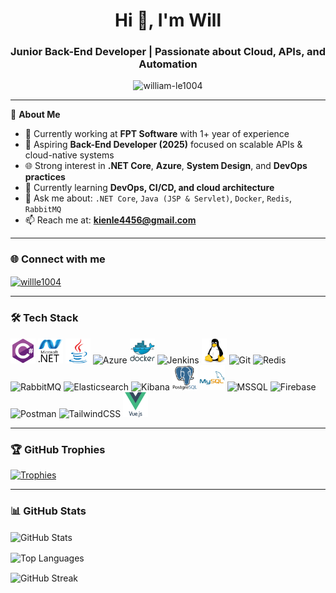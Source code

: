 <h1 align="center">Hi 👋, I'm Will</h1>
<h3 align="center">Junior Back-End Developer | Passionate about Cloud, APIs, and Automation</h3>

<p align="center">
  <img src="https://komarev.com/ghpvc/?username=william-le1004&label=Profile%20views&color=0e75b6&style=flat" alt="william-le1004" />
</p>

---

🎯 **About Me**

- 💼 Currently working at **FPT Software** with 1+ year of experience  
- 🚀 Aspiring **Back-End Developer (2025)** focused on scalable APIs & cloud-native systems  
- 🌐 Strong interest in **.NET Core**, **Azure**, **System Design**, and **DevOps practices**  
- 🧠 Currently learning **DevOps, CI/CD, and cloud architecture**  
- 💬 Ask me about: `.NET Core`, `Java (JSP & Servlet)`, `Docker`, `Redis`, `RabbitMQ`  
- 📫 Reach me at: **kienle4456@gmail.com**

---

<h3 align="left">🌐 Connect with me</h3>
<p align="left">
  <a href="https://linkedin.com/in/willle1004" target="blank">
    <img align="center" src="https://raw.githubusercontent.com/rahuldkjain/github-profile-readme-generator/master/src/images/icons/Social/linked-in-alt.svg" alt="willle1004" height="30" width="40" />
  </a>
</p>

---

<h3 align="left">🛠️ Tech Stack</h3>
<p align="left">
  <img src="https://raw.githubusercontent.com/devicons/devicon/master/icons/csharp/csharp-original.svg" alt="C#" width="40" height="40"/>
  <img src="https://raw.githubusercontent.com/devicons/devicon/master/icons/dot-net/dot-net-original-wordmark.svg" alt=".NET" width="40" height="40"/>
  <img src="https://raw.githubusercontent.com/devicons/devicon/master/icons/java/java-original.svg" alt="Java" width="40" height="40"/>
  <img src="https://www.vectorlogo.zone/logos/microsoft_azure/microsoft_azure-icon.svg" alt="Azure" width="40" height="40"/>
  <img src="https://raw.githubusercontent.com/devicons/devicon/master/icons/docker/docker-original-wordmark.svg" alt="Docker" width="40" height="40"/>
  <img src="https://www.vectorlogo.zone/logos/jenkins/jenkins-icon.svg" alt="Jenkins" width="40" height="40"/>
  <img src="https://raw.githubusercontent.com/devicons/devicon/master/icons/linux/linux-original.svg" alt="Linux" width="40" height="40"/>
  <img src="https://www.vectorlogo.zone/logos/git-scm/git-scm-icon.svg" alt="Git" width="40" height="40"/>
  <img src="https://www.vectorlogo.zone/logos/redis/redis-icon.svg" alt="Redis" width="40" height="40"/>
  <img src="https://www.vectorlogo.zone/logos/rabbitmq/rabbitmq-icon.svg" alt="RabbitMQ" width="40" height="40"/>
  <img src="https://www.vectorlogo.zone/logos/elastic/elastic-icon.svg" alt="Elasticsearch" width="40" height="40"/>
  <img src="https://www.vectorlogo.zone/logos/elasticco_kibana/elasticco_kibana-icon.svg" alt="Kibana" width="40" height="40"/>
  <img src="https://raw.githubusercontent.com/devicons/devicon/master/icons/postgresql/postgresql-original-wordmark.svg" alt="PostgreSQL" width="40" height="40"/>
  <img src="https://raw.githubusercontent.com/devicons/devicon/master/icons/mysql/mysql-original-wordmark.svg" alt="MySQL" width="40" height="40"/>
  <img src="https://www.svgrepo.com/show/303229/microsoft-sql-server-logo.svg" alt="MSSQL" width="40" height="40"/>
  <img src="https://www.vectorlogo.zone/logos/firebase/firebase-icon.svg" alt="Firebase" width="40" height="40"/>
  <img src="https://www.vectorlogo.zone/logos/getpostman/getpostman-icon.svg" alt="Postman" width="40" height="40"/>
  <img src="https://www.vectorlogo.zone/logos/tailwindcss/tailwindcss-icon.svg" alt="TailwindCSS" width="40" height="40"/>
  <img src="https://raw.githubusercontent.com/devicons/devicon/master/icons/vuejs/vuejs-original-wordmark.svg" alt="Vue.js" width="40" height="40"/>
</p>

---

<h3 align="left">🏆 GitHub Trophies</h3>
<p align="left">
  <a href="https://github.com/ryo-ma/github-profile-trophy">
    <img src="https://github-profile-trophy.vercel.app/?username=william-le1004&theme=onedark" alt="Trophies" />
  </a>
</p>

---

<h3 align="left">📊 GitHub Stats</h3>
<p align="left">
  <img align="center" src="https://github-readme-stats.vercel.app/api?username=william-le1004&show_icons=true&locale=en&theme=github_dark" alt="GitHub Stats" />
</p>
<p align="left">
  <img align="center" src="https://github-readme-stats.vercel.app/api/top-langs?username=william-le1004&show_icons=true&locale=en&layout=compact&theme=github_dark" alt="Top Languages" />
</p>
<p align="left">
  <img align="center" src="https://github-readme-streak-stats.herokuapp.com/?user=william-le1004&theme=github-dark" alt="GitHub Streak" />
</p>
